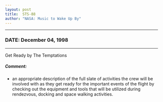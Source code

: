 ```yaml
---
layout: post
title:  STS-88
author: "NASA: Music to Wake Up By"
---
```


----
### DATE: December 04, 1998
----
Get Ready by The Temptations

##### Comment:
* an appropriate description of the full slate of activities the crew will be involved with as they get ready for the important events of the flight by checking out the equipment and tools that will be utilized during rendezvous, docking and space walking activities.

